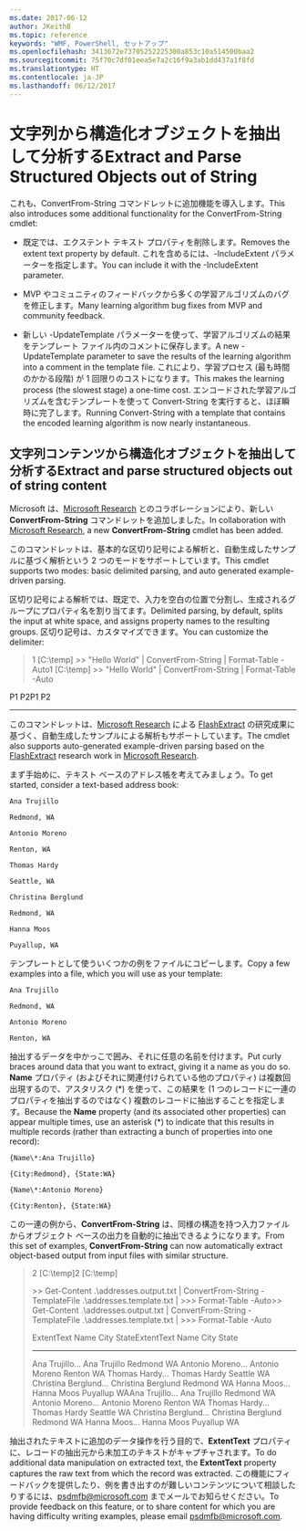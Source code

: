 ```yaml
---
ms.date: 2017-06-12
author: JKeithB
ms.topic: reference
keywords: "WMF, PowerShell, セットアップ"
ms.openlocfilehash: 3413672e73705252225300a853c10a514500baa2
ms.sourcegitcommit: 75f70c7df01eea5e7a2c16f9a3ab1dd437a1f8fd
ms.translationtype: HT
ms.contentlocale: ja-JP
ms.lasthandoff: 06/12/2017
---
```

# <a name="extract-and-parse-structured-objects-out-of-string"></a><span data-ttu-id="a5700-102">文字列から構造化オブジェクトを抽出して分析する</span><span class="sxs-lookup"><span data-stu-id="a5700-102">Extract and Parse Structured Objects out of String</span></span>
<span data-ttu-id="a5700-103">これも、ConvertFrom-String コマンドレットに追加機能を導入します。</span><span class="sxs-lookup"><span data-stu-id="a5700-103">This also introduces some additional functionality for the ConvertFrom-String cmdlet:</span></span>

-   <span data-ttu-id="a5700-104">既定では、エクステント テキスト プロパティを削除します。</span><span class="sxs-lookup"><span data-stu-id="a5700-104">Removes the extent text property by default.</span></span> <span data-ttu-id="a5700-105">これを含めるには、-IncludeExtent パラメーターを指定します。</span><span class="sxs-lookup"><span data-stu-id="a5700-105">You can include it with the -IncludeExtent parameter.</span></span>

-   <span data-ttu-id="a5700-106">MVP やコミュニティのフィードバックから多くの学習アルゴリズムのバグを修正します。</span><span class="sxs-lookup"><span data-stu-id="a5700-106">Many learning algorithm bug fixes from MVP and community feedback.</span></span>

-   <span data-ttu-id="a5700-107">新しい -UpdateTemplate パラメーターを使って、学習アルゴリズムの結果をテンプレート ファイル内のコメントに保存します。</span><span class="sxs-lookup"><span data-stu-id="a5700-107">A new -UpdateTemplate parameter to save the results of the learning algorithm into a comment in the template file.</span></span> <span data-ttu-id="a5700-108">これにより、学習プロセス (最も時間のかかる段階) が 1 回限りのコストになります。</span><span class="sxs-lookup"><span data-stu-id="a5700-108">This makes the learning process (the slowest stage) a one-time cost.</span></span> <span data-ttu-id="a5700-109">エンコードされた学習アルゴリズムを含むテンプレートを使って Convert-String を実行すると、ほぼ瞬時に完了します。</span><span class="sxs-lookup"><span data-stu-id="a5700-109">Running Convert-String with a template that contains the encoded learning algorithm is now nearly instantaneous.</span></span>


<a name="extract-and-parse-structured-objects-out-of-string-content"></a><span data-ttu-id="a5700-110">文字列コンテンツから構造化オブジェクトを抽出して分析する</span><span class="sxs-lookup"><span data-stu-id="a5700-110">Extract and parse structured objects out of string content</span></span>
----------------------------------------------------------

<span data-ttu-id="a5700-111">Microsoft は、[Microsoft Research](http://research.microsoft.com/) とのコラボレーションにより、新しい **ConvertFrom-String** コマンドレットを追加しました。</span><span class="sxs-lookup"><span data-stu-id="a5700-111">In collaboration with [Microsoft Research](http://research.microsoft.com/), a new **ConvertFrom-String** cmdlet has been added.</span></span>

<span data-ttu-id="a5700-112">このコマンドレットは、基本的な区切り記号による解析と、自動生成したサンプルに基づく解析という 2 つのモードをサポートしています。</span><span class="sxs-lookup"><span data-stu-id="a5700-112">This cmdlet supports two modes: basic delimited parsing, and auto generated example-driven parsing.</span></span>

<span data-ttu-id="a5700-113">区切り記号による解析では、既定で、入力を空白の位置で分割し、生成されるグループにプロパティ名を割り当てます。</span><span class="sxs-lookup"><span data-stu-id="a5700-113">Delimited parsing, by default, splits the input at white space, and assigns property names to the resulting groups.</span></span> <span data-ttu-id="a5700-114">区切り記号は、カスタマイズできます。</span><span class="sxs-lookup"><span data-stu-id="a5700-114">You can customize the delimiter:</span></span>

> <span data-ttu-id="a5700-115">1 \[C:\\temp\] &gt;&gt; "Hello World" | ConvertFrom-String | Format-Table -Auto</span><span class="sxs-lookup"><span data-stu-id="a5700-115">1 \[C:\\temp\] &gt;&gt; "Hello World" | ConvertFrom-String | Format-Table -Auto</span></span>

<span data-ttu-id="a5700-116">P1    P2</span><span class="sxs-lookup"><span data-stu-id="a5700-116">P1    P2</span></span>
--    --

<span data-ttu-id="a5700-117">このコマンドレットは、[Microsoft Research](http://research.microsoft.com) による [FlashExtract](http://research.microsoft.com/en-us/um/people/sumitg/flashextract.html) の研究成果に基づく、自動生成したサンプルによる解析もサポートしています。</span><span class="sxs-lookup"><span data-stu-id="a5700-117">The cmdlet also supports auto-generated example-driven parsing based on the [FlashExtract](http://research.microsoft.com/en-us/um/people/sumitg/flashextract.html) research work in [Microsoft Research](http://research.microsoft.com).</span></span>

<span data-ttu-id="a5700-118">まず手始めに、テキスト ベースのアドレス帳を考えてみましょう。</span><span class="sxs-lookup"><span data-stu-id="a5700-118">To get started, consider a text-based address book:</span></span>

    Ana Trujillo

    Redmond, WA

    Antonio Moreno

    Renton, WA

    Thomas Hardy

    Seattle, WA

    Christina Berglund

    Redmond, WA

    Hanna Moos

    Puyallup, WA

<span data-ttu-id="a5700-119">テンプレートとして使ういくつかの例をファイルにコピーします。</span><span class="sxs-lookup"><span data-stu-id="a5700-119">Copy a few examples into a file, which you will use as your template:</span></span>

    Ana Trujillo

    Redmond, WA

    Antonio Moreno

    Renton, WA

   

<span data-ttu-id="a5700-120">抽出するデータを中かっこで囲み、それに任意の名前を付けます。</span><span class="sxs-lookup"><span data-stu-id="a5700-120">Put curly braces around data that you want to extract, giving it a name as you do so.</span></span> <span data-ttu-id="a5700-121">**Name** プロパティ (およびそれに関連付けられている他のプロパティ) は複数回出現するので、アスタリスク (\*) を使って、この結果を (1 つのレコードに一連のプロパティを抽出するのではなく) 複数のレコードに抽出することを指定します。</span><span class="sxs-lookup"><span data-stu-id="a5700-121">Because the **Name** property (and its associated other properties) can appear multiple times, use an asterisk (\*) to indicate that this results in multiple records (rather than extracting a bunch of properties into one record):</span></span>

    {Name\*:Ana Trujillo}

    {City:Redmond}, {State:WA}

    {Name\*:Antonio Moreno}

    {City:Renton}, {State:WA}

<span data-ttu-id="a5700-122">この一連の例から、**ConvertFrom-String** は、同様の構造を持つ入力ファイルからオブジェクト ベースの出力を自動的に抽出できるようになります。</span><span class="sxs-lookup"><span data-stu-id="a5700-122">From this set of examples, **ConvertFrom-String** can now automatically extract object-based output from input files with similar structure.</span></span>

> <span data-ttu-id="a5700-123">2 \[C:\\temp\]</span><span class="sxs-lookup"><span data-stu-id="a5700-123">2 \[C:\\temp\]</span></span>
>
> <span data-ttu-id="a5700-124">&gt;&gt; Get-Content .\\addresses.output.txt | ConvertFrom-String -TemplateFile .\\addresses.template.txt | &gt;&gt;&gt; Format-Table -Auto</span><span class="sxs-lookup"><span data-stu-id="a5700-124">&gt;&gt; Get-Content .\\addresses.output.txt | ConvertFrom-String -TemplateFile .\\addresses.template.txt | &gt;&gt;&gt; Format-Table -Auto</span></span>
>
> <span data-ttu-id="a5700-125">ExtentText                     Name               City     State</span><span class="sxs-lookup"><span data-stu-id="a5700-125">ExtentText                     Name               City     State</span></span>
> ----------                     ----               ----     -----
> <span data-ttu-id="a5700-126">Ana Trujillo...              Ana Trujillo       Redmond  WA Antonio Moreno...            Antonio Moreno     Renton   WA Thomas Hardy...              Thomas Hardy       Seattle  WA Christina Berglund...        Christina Berglund Redmond  WA Hanna Moos...                Hanna Moos         Puyallup WA</span><span class="sxs-lookup"><span data-stu-id="a5700-126">Ana Trujillo...                Ana Trujillo       Redmond  WA Antonio Moreno...              Antonio Moreno     Renton   WA Thomas Hardy...                Thomas Hardy       Seattle  WA Christina Berglund...          Christina Berglund Redmond  WA Hanna Moos...                  Hanna Moos         Puyallup WA</span></span>

<span data-ttu-id="a5700-127">抽出されたテキストに追加のデータ操作を行う目的で、**ExtentText** プロパティに、レコードの抽出元から未加工のテキストがキャプチャされます。</span><span class="sxs-lookup"><span data-stu-id="a5700-127">To do additional data manipulation on extracted text, the **ExtentText** property captures the raw text from which the record was extracted.</span></span> <span data-ttu-id="a5700-128">この機能にフィードバックを提供したり、例を書き出すのが難しいコンテンツについて相談したりするには、<psdmfb@microsoft.com> までメールでお知らせください。</span><span class="sxs-lookup"><span data-stu-id="a5700-128">To provide feedback on this feature, or to share content for which you are having difficulty writing examples, please email <psdmfb@microsoft.com>.</span></span>

